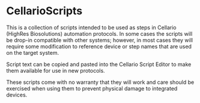 # CellarioScripts
This is a collection of scripts intended to be used as steps in Cellario (HighRes Biosolutions) automation protocols.  In some cases the scripts will be drop-in compatible with other systems; however, in most cases they will require some modification to reference device or step names that are used on the target system.

Script text can be copied and pasted into the Cellario Script Editor to make them available for use in new protocols.

These scripts come with no warranty that they will work and care should be exercised when using them to prevent physical damage to integrated devices.

